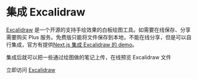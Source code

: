 # 集成 Excalidraw

[Excalidraw](https://excalidraw.com/) 是一个开源的支持手绘效果的白板绘图工具。如需要在线保存、分享需要购买 Plus 服务。免费版只能将文件保存到本地，不能在线分享，但是可以自行集成，官方有提供[Next.js 集成 Excalidraw 的 demo](https://github.com/excalidraw/excalidraw/tree/master/examples/with-nextjs)。

集成后就可以把一些通过绘图做的笔记上传，在线预览 Excalidraw 文件

立即访问 [Excalidraw](https://qwas.fun/excalidraw)
